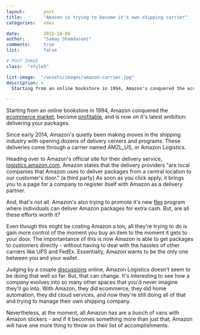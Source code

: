 ```yaml
---
layout:       post
title:        "Amazon is trying to become it's own shipping carrier"
categories:   news

date:         2016-10-09
author:       "Samay Shamdasani"
comments:     true
list:		  false

# POST IMAGE
class:  "style5"                         

list-image:  "/assets/images/amazon-carrier.jpg"       
description: >                                 
  Starting from an online bookstore in 1994, Amazon's conquered the ecommerce market, become profitable, and is now on it's latest ambition: delivering your packages. 

---
```

Starting from an online bookstore in 1994, Amazon conquered the [ecommerce market](http://www.forbes.com/sites/kenkam/2016/05/27/the-market-is-underestimating-amazon/#6fa0e7397995), become [profitable](http://www.theverge.com/2016/7/28/12313526/amazon-q2-2016-earnings-report-aws-cloud-profit), and is now on it's latest ambition: delivering your packages. 

Since early 2014, Amazon's quietly been making moves in the shipping industry with opening dozens of delivery centers and programs. These deliveries come through a carrier named AMZL_US, or Amazon Logistics. 

Heading over to Amazon's official site for their delivery service, [logistics.amazon.com](https://logistics.amazon.com/), Amazon states that the delivery providers "are local companies that Amazon uses to deliver packages from a central location to our customer's door." (a third party) As soon as you click apply, it brings you to a page for a company to register itself with Amazon as a delivery partner. 

And, that's not all. Amazon's also trying to promote it's new [flex](https://flex.amazon.com/) program where individuals can deliver Amazon packages for extra cash. But, are all these efforts worth it?

Even though this might be costing Amazon a ton, all they're trying to do is gain more control of the moment you buy an item to the moment it gets to your door. The importantance of this is now Amazon is able to get packages to customers directly - without having to deal with the hassles of other carriers like UPS and FedEx. Essentially, Amazon wants to be the only one between you and your wallet. 

Judging by a couple [discussions](https://www.amazon.com/gp/help/customer/forums/ref=cs_hc_g_tv?ie=UTF8&forumID=Fx1SKFFP8U1B6N5&cdThread=Tx3FZ34YNIDMPX7) online, Amazon Logistics doesn't seem to be doing that well so far. But, that can change. It's interesting to see how a company evolves into so many other spaces that you'd never imagine they'll go into. With Amazon, they did ecommerce, they did home automation, they did cloud services, and now they're still doing all of that and trying to manage their own shipping company. 

Nevertheless, at the moment, all Amazon has are a bunch of vans with Amazon stickers - and if it becomes something more than just that, Amazon will have one more thing to throw on their list of accomplishments. 